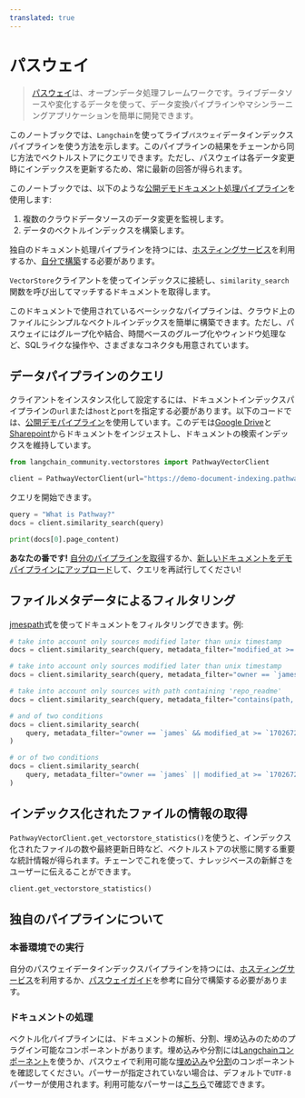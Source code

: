 ```yaml
---
translated: true
---
```


# パスウェイ

> [パスウェイ](https://pathway.com/)は、オープンデータ処理フレームワークです。ライブデータソースや変化するデータを使って、データ変換パイプラインやマシンラーニングアプリケーションを簡単に開発できます。

このノートブックでは、`Langchain`を使ってライブ`パスウェイ`データインデックスパイプラインを使う方法を示します。このパイプラインの結果をチェーンから同じ方法でベクトルストアにクエリできます。ただし、パスウェイは各データ変更時にインデックスを更新するため、常に最新の回答が得られます。

このノートブックでは、以下のような[公開デモドキュメント処理パイプライン](https://pathway.com/solutions/ai-pipelines#try-it-out)を使用します:

1. 複数のクラウドデータソースのデータ変更を監視します。
2. データのベクトルインデックスを構築します。

独自のドキュメント処理パイプラインを持つには、[ホスティングサービス](https://pathway.com/solutions/ai-pipelines)を利用するか、[自分で構築](https://pathway.com/developers/user-guide/llm-xpack/vectorstore_pipeline/)する必要があります。

`VectorStore`クライアントを使ってインデックスに接続し、`similarity_search`関数を呼び出してマッチするドキュメントを取得します。

このドキュメントで使用されているベーシックなパイプラインは、クラウド上のファイルにシンプルなベクトルインデックスを簡単に構築できます。ただし、パスウェイにはグループ化や結合、時間ベースのグループ化やウィンドウ処理など、SQLライクな操作や、さまざまなコネクタも用意されています。

## データパイプラインのクエリ

クライアントをインスタンス化して設定するには、ドキュメントインデックスパイプラインの`url`または`host`と`port`を指定する必要があります。以下のコードでは、[公開デモパイプライン](https://pathway.com/solutions/ai-pipelines#try-it-out)を使用しています。このデモは[Google Drive](https://drive.google.com/drive/u/0/folders/1cULDv2OaViJBmOfG5WB0oWcgayNrGtVs)と[Sharepoint](https://navalgo.sharepoint.com/sites/ConnectorSandbox/Shared%20Documents/Forms/AllItems.aspx?id=%2Fsites%2FConnectorSandbox%2FShared%20Documents%2FIndexerSandbox&p=true&ga=1)からドキュメントをインジェストし、ドキュメントの検索インデックスを維持しています。

```python
from langchain_community.vectorstores import PathwayVectorClient

client = PathwayVectorClient(url="https://demo-document-indexing.pathway.stream")
```

クエリを開始できます。

```python
query = "What is Pathway?"
docs = client.similarity_search(query)
```

```python
print(docs[0].page_content)
```

**あなたの番です!** [自分のパイプラインを取得](https://pathway.com/solutions/ai-pipelines)するか、[新しいドキュメントをデモパイプラインにアップロード](https://chat-realtime-sharepoint-gdrive.demo.pathway.com/)して、クエリを再試行してください!

## ファイルメタデータによるフィルタリング

[jmespath](https://jmespath.org/)式を使ってドキュメントをフィルタリングできます。例:

```python
# take into account only sources modified later than unix timestamp
docs = client.similarity_search(query, metadata_filter="modified_at >= `1702672093`")

# take into account only sources modified later than unix timestamp
docs = client.similarity_search(query, metadata_filter="owner == `james`")

# take into account only sources with path containing 'repo_readme'
docs = client.similarity_search(query, metadata_filter="contains(path, 'repo_readme')")

# and of two conditions
docs = client.similarity_search(
    query, metadata_filter="owner == `james` && modified_at >= `1702672093`"
)

# or of two conditions
docs = client.similarity_search(
    query, metadata_filter="owner == `james` || modified_at >= `1702672093`"
)
```

## インデックス化されたファイルの情報の取得

`PathwayVectorClient.get_vectorstore_statistics()`を使うと、インデックス化されたファイルの数や最終更新日時など、ベクトルストアの状態に関する重要な統計情報が得られます。チェーンでこれを使って、ナレッジベースの新鮮さをユーザーに伝えることができます。

```python
client.get_vectorstore_statistics()
```

## 独自のパイプラインについて

### 本番環境での実行

自分のパスウェイデータインデックスパイプラインを持つには、[ホスティングサービス](https://pathway.com/solutions/ai-pipelines)を利用するか、[パスウェイガイド](https://pathway.com/developers/user-guide/llm-xpack/vectorstore_pipeline/)を参考に自分で構築する必要があります。

### ドキュメントの処理

ベクトル化パイプラインには、ドキュメントの解析、分割、埋め込みのためのプラグイン可能なコンポーネントがあります。埋め込みや分割には[Langchainコンポーネント](https://pathway.com/developers/user-guide/llm-xpack/vectorstore_pipeline/#langchain)を使うか、パスウェイで利用可能な[埋め込み](https://pathway.com/developers/api-docs/pathway-xpacks-llm/embedders)や[分割](https://pathway.com/developers/api-docs/pathway-xpacks-llm/splitters)のコンポーネントを確認してください。パーサーが指定されていない場合は、デフォルトで`UTF-8`パーサーが使用されます。利用可能なパーサーは[こちら](https://github.com/pathwaycom/pathway/blob/main/python/pathway/xpacks/llm/parser.py)で確認できます。
